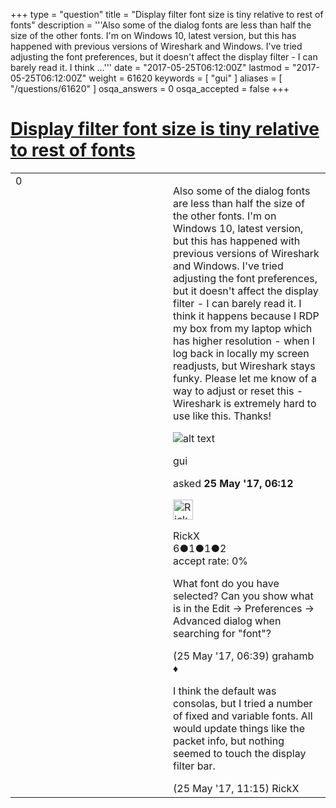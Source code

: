 +++
type = "question"
title = "Display filter font size is tiny relative to rest of fonts"
description = '''Also some of the dialog fonts are less than half the size of the other fonts. I&#x27;m on Windows 10, latest version, but this has happened with previous versions of Wireshark and Windows. I&#x27;ve tried adjusting the font preferences, but it doesn&#x27;t affect the display filter - I can barely read it. I think ...'''
date = "2017-05-25T06:12:00Z"
lastmod = "2017-05-25T06:12:00Z"
weight = 61620
keywords = [ "gui" ]
aliases = [ "/questions/61620" ]
osqa_answers = 0
osqa_accepted = false
+++

<div class="headNormal">

# [Display filter font size is tiny relative to rest of fonts](/questions/61620/display-filter-font-size-is-tiny-relative-to-rest-of-fonts)

</div>

<div id="main-body">

<div id="askform">

<table id="question-table" style="width:100%;"><colgroup><col style="width: 50%" /><col style="width: 50%" /></colgroup><tbody><tr class="odd"><td style="width: 30px; vertical-align: top"><div class="vote-buttons"><div id="post-61620-score" class="post-score" title="current number of votes">0</div><div id="favorite-count" class="favorite-count"></div></div></td><td><div id="item-right"><div class="question-body"><p>Also some of the dialog fonts are less than half the size of the other fonts. I'm on Windows 10, latest version, but this has happened with previous versions of Wireshark and Windows. I've tried adjusting the font preferences, but it doesn't affect the display filter - I can barely read it. I think it happens because I RDP my box from my laptop which has higher resolution - when I log back in locally my screen readjusts, but Wireshark stays funky. Please let me know of a way to adjust or reset this - Wireshark is extremely hard to use like this. Thanks!</p><p><img src="https://osqa-ask.wireshark.org/upfiles/Capture_t7olnqJ.PNG" alt="alt text" /></p></div><div id="question-tags" class="tags-container tags">gui</div><div id="question-controls" class="post-controls"></div><div class="post-update-info-container"><div class="post-update-info post-update-info-user"><p>asked <strong>25 May '17, 06:12</strong></p><img src="https://secure.gravatar.com/avatar/8232c06208d3d97adcbb6916c9217051?s=32&amp;d=identicon&amp;r=g" class="gravatar" width="32" height="32" alt="RickX&#39;s gravatar image" /><p>RickX<br />
<span class="score" title="6 reputation points">6</span><span title="1 badges"><span class="badge1">●</span><span class="badgecount">1</span></span><span title="1 badges"><span class="silver">●</span><span class="badgecount">1</span></span><span title="2 badges"><span class="bronze">●</span><span class="badgecount">2</span></span><br />
<span class="accept_rate" title="Rate of the user&#39;s accepted answers">accept rate:</span> <span title="RickX has no accepted answers">0%</span></p></img></div></div><div id="comments-container-61620" class="comments-container"><span id="61621"></span><div id="comment-61621" class="comment"><div id="post-61621-score" class="comment-score"></div><div class="comment-text"><p>What font do you have selected? Can you show what is in the Edit -&gt; Preferences -&gt; Advanced dialog when searching for "font"?</p></div><div id="comment-61621-info" class="comment-info"><span class="comment-age">(25 May '17, 06:39)</span> grahamb ♦</div></div><span id="61630"></span><div id="comment-61630" class="comment"><div id="post-61630-score" class="comment-score"></div><div class="comment-text"><p>I think the default was consolas, but I tried a number of fixed and variable fonts. All would update things like the packet info, but nothing seemed to touch the display filter bar.</p></div><div id="comment-61630-info" class="comment-info"><span class="comment-age">(25 May '17, 11:15)</span> RickX</div></div></div><div id="comment-tools-61620" class="comment-tools"></div><div class="clear"></div><div id="comment-61620-form-container" class="comment-form-container"></div><div class="clear"></div></div></td></tr></tbody></table>

</div>

</div>


